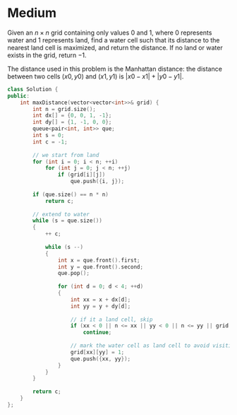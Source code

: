 # Medium

Given an $n \times n$ grid containing only values $0$ and $1$, where $0$ represents water and $1$ represents land, find a water cell such that its distance to the nearest land cell is maximized, and return the distance. If no land or water exists in the grid, return $-1$.

The distance used in this problem is the Manhattan distance: the distance between two cells $(x0, y0)$ and $(x1, y1)$ is $|x0 - x1| + |y0 - y1|$.

```cpp
class Solution {
public:
    int maxDistance(vector<vector<int>>& grid) {
        int n = grid.size();
        int dx[] = {0, 0, 1, -1};
        int dy[] = {1, -1, 0, 0};
        queue<pair<int, int>> que;
        int s = 0;
        int c = -1;
        
        // we start from land
        for (int i = 0; i < n; ++i)
            for (int j = 0; j < n; ++j)
                if (grid[i][j])
                    que.push({i, j});
        
        if (que.size() == n * n)
            return c;
        
        // extend to water
        while (s = que.size())
        {
            ++ c;
            
            while (s --)
            {
                int x = que.front().first;
                int y = que.front().second;
                que.pop();
                
                for (int d = 0; d < 4; ++d)
                {
                    int xx = x + dx[d];
                    int yy = y + dy[d];
                    
                    // if it a land cell, skip
                    if (xx < 0 || n <= xx || yy < 0 || n <= yy || grid[xx][yy])
                        continue;
                    
                    // mark the water cell as land cell to avoid visiting again.
                    grid[xx][yy] = 1;
                    que.push({xx, yy});
                }
            }
        }
        
        return c;
    }
};
```
